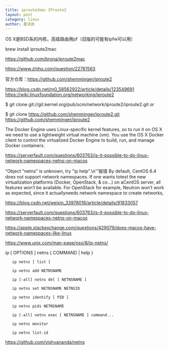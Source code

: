 ```yaml
---
title: iproute2mac IProute2
layout: post
category: linux
author: 夏泽民
---
```

OS X是BSD系的内核，高级路由用pf（旧版的可能有ipfw可以用）

brew install iproute2mac

https://github.com/brona/iproute2mac
<!-- more -->
https://www.zhihu.com/question/22761563


官方仓库：https://github.com/shemminger/iproute2

https://blog.csdn.net/m0_58562922/article/details/123549691
https://wiki.linuxfoundation.org/networking/iproute2

$ git clone git://git.kernel.org/pub/scm/network/iproute2/iproute2.git
or

 $ git clone https://github.com/shemminger/iproute2.git
https://github.com/shemminger/iproute2

The Docker Engine uses Linux-specific kernel features, so to run it on OS X we need to use a lightweight virtual machine (vm). You use the OS X Docker client to control the virtualized Docker Engine to build, run, and manage Docker containers.

https://serverfault.com/questions/603763/is-it-possible-to-do-linux-network-namespaces-netns-on-macos

“Object "netns" is unknown, try "ip help".\n'”报错
By default, CentOS 6.4 does not support network namespaces. If one wants totest the new virtualization platforms (Docker, OpenStack, & co…) on aCentOS server, all features won’t be available.
For OpenStack for example, Neutron won’t work as expected, since it actuallyneeds network namespace to create networks,

https://blog.csdn.net/weixin_33978016/article/details/91833057

https://serverfault.com/questions/603763/is-it-possible-to-do-linux-network-namespaces-netns-on-macos

https://apple.stackexchange.com/questions/429079/does-macos-have-network-namespaces-like-linux


https://www.unix.com/man-page/osx/8/ip-netns/

ip [ OPTIONS ] netns  { COMMAND | help }

       ip netns [ list ]

       ip netns add NETNSNAME

       ip [-all] netns del [ NETNSNAME ]

       ip netns set NETNSNAME NETNSID

       ip netns identify [ PID ]

       ip netns pids NETNSNAME

       ip [-all] netns exec [ NETNSNAME ] command...

       ip netns monitor

       ip netns list-id
  
  https://github.com/vishvananda/netns
  



